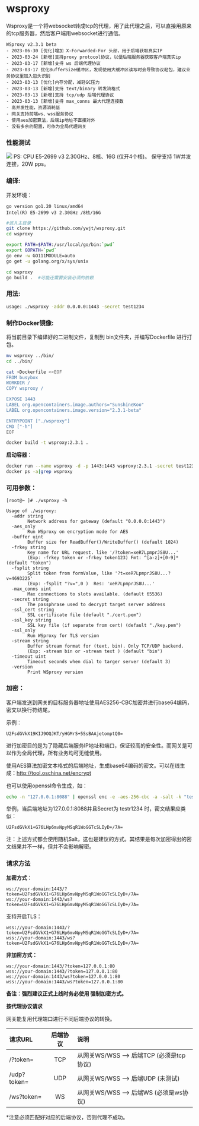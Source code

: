 # wsproxy

Wsproxy是一个将websocket转成tcp的代理，用了此代理之后，可以直接用原来的tcp服务器，然后客户端用websocket进行通信。
```
WSproxy v2.3.1 beta
- 2023-06-30 [优化]增加 X-Forwarded-For 头部，用于后端获取真实IP
- 2023-03-24 [新增]支持proxy protocol协议，以便后端服务器获取客户端真实ip
- 2023-03-17 [新增]支持 ws 后端代理协议
- 2023-03-17 优化BufferSize缓冲区，发现使用大缓冲区读写时会导致协议粘包，建议业务协议里加入包头识别
- 2023-03-13 [优化]内存分配，减轻GC压力
- 2023-03-13 [新增]支持 text/binary 转发流格式
- 2023-03-13 [新增]支持 tcp/udp 后端代理协议
- 2023-03-13 [新增]支持 max_conns 最大代理连接数
- 高并发性能，资源消耗低
- 网关支持前端ws、wss服务协议
- 使用aes加密算法，后端ip地址不直接对外
- 没有多余的配置，可作为全局代理网关
```
### 性能测试
<img src='https://github.com/ywjt/wsproxy/blob/main/doc/wsproxy_performance_testing.png'> 
PS: CPU E5-2699 v3 2.30GHz、8核、16G (仅开4个核)。 保守支持 1W并发连接，20W pps。


### 编译:
开发环境：
```
go version go1.20 linux/amd64
Intel(R) E5-2699 v3 2.30GHz /8核/16G
```

```bash
#进入主目录
git clone https://github.com/ywjt/wsproxy.git
cd wsproxy

export PATH=$PATH:/usr/local/go/bin:`pwd`
export GOPATH=`pwd`
go env -w GO111MODULE=auto
go get -u golang.org/x/sys/unix

cd wsproxy
go build .  #可能还需要安装必须的依赖
```

### 用法:
```bash
usage: ./wsproxy -addr 0.0.0.0:1443 -secret test1234
```

### 制作Docker镜像:
将当前目录下编译好的二进制文件，复制到 bin文件夹，并编写Dockerfile 进行打包。
```bash
mv wsproxy ../bin/
cd ../bin/

cat >Dockerfile <<EOF
FROM busybox
WORKDIR /
COPY wsproxy /

EXPOSE 1443
LABEL org.opencontainers.image.authors="SunshineKoo"
LABEL org.opencontainers.image.version="2.3.1-beta"

ENTRYPOINT ["./wsproxy"]
CMD ["-h"]
EOF

docker build -t wsproxy:2.3.1 .
```

**启动容器：**
```bash
docker run --name wsproxy -d -p 1443:1443 wsproxy:2.3.1 -secret test1234
docker ps -a|grep wsproxy
```


### 可用参数：

```help
[root@~ ]# ./wsproxy -h

Usage of ./wsproxy:
  -addr string
        Network address for gateway (default "0.0.0.0:1443")
  -aes_only
        Run WSproxy on encryption mode for AES
  -buffer uint
        Buffer size for ReadBuffer()/WriteBuffer() (default 1024)
  -frkey string
        Key name for URL request. like '/?token=xeR7LpmprJS8U...'
        (Exp: -frkey token or -frkey token123) Fmt: ^[a-z]+[0-9]*  (default "token")
  -fsplit string
        Split token from formValue, like '?t=xeR7LpmprJS8U...?v=4693225'
        (Exp: -fsplit "?v=",0 )  Res: 'xeR7LpmprJS8U...' 
  -max_conns uint
        Max connections to slots available. (default 65536)
  -secret string
        The passphrase used to decrypt target server address
  -ssl_cert string
        SSL certificate file (default "./cert.pem")
  -ssl_key string
        SSL key file (if separate from cert) (default "./key.pem")
  -ssl_only
        Run WSproxy for TLS version
  -stream string
        Buffer stream format for (text, bin). Only TCP/UDP backend.
        (Exp: -stream bin or -stream text ) (default "bin")
  -timeout uint
        Timeout seconds when dial to targer server (default 3)
  -version
        Print WSproxy version
```

### 加密：

客户端发送到网关的目标服务器地址使用AES256-CBC加密并进行base64编码，密文以换行符结尾。

示例：
```
U2FsdGVkX19KIJ9OQJKT/yHGMrS+5SsBAAjetomptQ0=
```
进行加密目的是为了隐藏后端服务IP地址和端口，保证较高的安全性。而网关是可以作为全局代理，所有业务均可无缝使用。

使用AES算法加密文本格式的后端地址，生成base64编码的密文。可以在线生成：http://tool.oschina.net/encrypt

也可以使用openssl命令生成，如：
```bash
echo -n "127.0.0.1:8088" | openssl enc -e -aes-256-cbc -a -salt -k "test1234"
```

举例，当后端地址为127.0.0.1:8088并且Secret为 testr1234 时，密文结果应类似：
```
U2FsdGVkX1+G76LHp6mvNpyMSqR1WoGGTcSLIyD+/7A=
```

注：上述方式都会使用随机Salt，这也是建议的方式。其结果是每次加密得出的密文结果并不一样，但并不会影响解密。


### 请求方法
**加密方式：**
```
ws://your-domain:1443/?token=U2FsdGVkX1+G76LHp6mvNpyMSqR1WoGGTcSLIyD+/7A=
ws://your-domain:1443/ws?token=U2FsdGVkX1+G76LHp6mvNpyMSqR1WoGGTcSLIyD+/7A=
```

支持开启TLS：
```
wss://your-domain:1443/?token=U2FsdGVkX1+G76LHp6mvNpyMSqR1WoGGTcSLIyD+/7A=
wss://your-domain:1443/ws?token=U2FsdGVkX1+G76LHp6mvNpyMSqR1WoGGTcSLIyD+/7A=
```

**非加密方式：**
```
ws://your-domain:1443/?token=127.0.0.1:80
wss://your-domain:1443/?token=127.0.0.1:80
ws://your-domain:1443/ws?token=127.0.0.1:80
wss://your-domain:1443/ws?token=127.0.0.1:80
```

**备注：强烈建议正式上线时务必使用 强制加密方式。**


**按代理协议请求**

网关能复用代理端口进行不同后端协议的转换。

| 请求URL | 后端协议 | 说明 |
| :---- | :----: | :---- |
| /?token= | TCP | 从网关WS/WSS --> 后端TCP (必须是tcp协议) |
| /udp?token= | UDP | 从网关WS/WSS --> 后端UDP (未测试) |
| /ws?token= | WS | 从网关WS/WSS --> 后端WS (必须是ws协议) |

*注意必须匹配好对应的后端协议，否则代理不成功。


